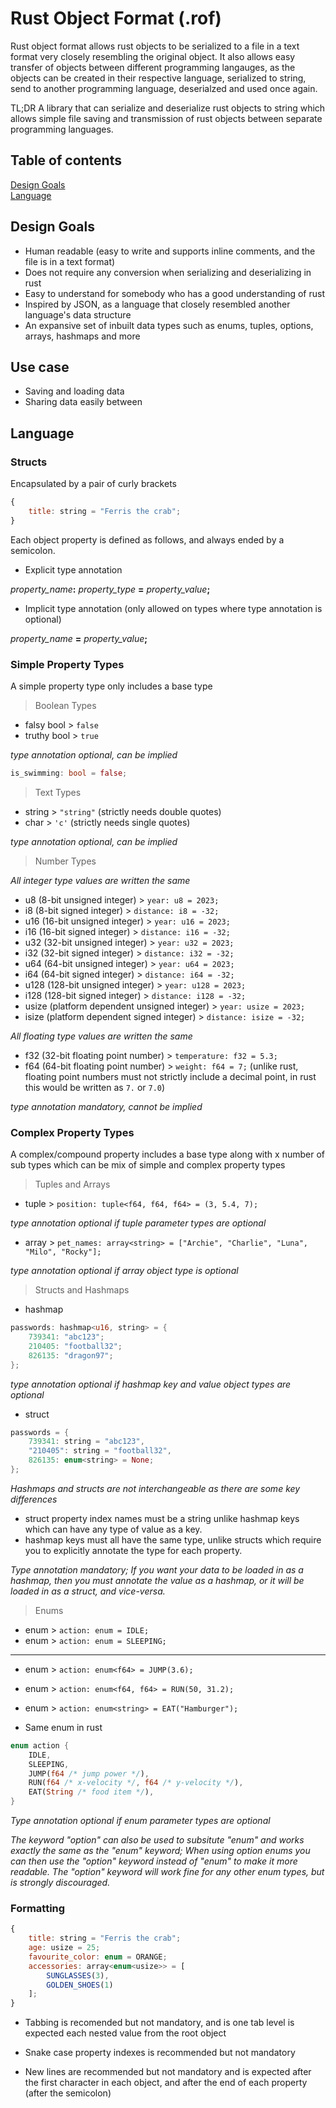 # Rust Object Format (.rof)

Rust object format allows rust objects to be serialized to a file in a text format very closely resembling the original object. It also allows easy transfer of objects between different programming langauges, as the objects can be created in their respective language, serialized to string, send to another programming language, deserialzed and used once again.

TL;DR A library that can serialize and deserialize rust objects to string which allows simple file saving and transmission of rust objects between separate programming languages.

## Table of contents

[Design Goals](#design-goals)  
[Language](#language)

## Design Goals

* Human readable (easy to write and supports inline comments, and the file is in a text format)
* Does not require any conversion when serializing and deserializing in rust
* Easy to understand for somebody who has a good understanding of rust
* Inspired by JSON, as a language that closely resembled another language's data structure
* An expansive set of inbuilt data types such as enums, tuples, options, arrays, hashmaps and more

## Use case

* Saving and loading data
* Sharing data easily between

## Language

### Structs

Encapsulated by a pair of curly brackets

```js
{
    title: string = "Ferris the crab";
}
```

Each object property is defined as follows, and always ended by a semicolon.

* Explicit type annotation

_property_name_**:** _property_type_ **=** _property_value_**;**

* Implicit type annotation (only allowed on types where type annotation is optional)

_property_name_ **=** _property_value_**;**

### Simple Property Types

A simple property type only includes a base type

> Boolean Types

* falsy bool > ```false```
* truthy bool > ```true```

_type annotation optional, can be implied_

```rust
is_swimming: bool = false;
```

> Text Types

* string > ```"string"``` (strictly needs double quotes)
* char > ```'c'``` (strictly needs single quotes)

_type annotation optional, can be implied_

> Number Types

_All integer type values are written the same_

* u8 (8-bit unsigned integer) > ```year: u8 = 2023;```
* i8 (8-bit signed integer) > ```distance: i8 = -32;```
* u16 (16-bit unsigned integer) > ```year: u16 = 2023;```
* i16 (16-bit signed integer) > ```distance: i16 = -32;```
* u32 (32-bit unsigned integer) > ```year: u32 = 2023;```
* i32 (32-bit signed integer) > ```distance: i32 = -32;```
* u64 (64-bit unsigned integer) > ```year: u64 = 2023;```
* i64 (64-bit signed integer) > ```distance: i64 = -32;```
* u128 (128-bit unsigned integer) > ```year: u128 = 2023;```
* i128 (128-bit signed integer) > ```distance: i128 = -32;```
* usize (platform dependent unsigned integer) > ```year: usize = 2023;```
* isize (platform dependent signed integer) > ```distance: isize = -32;```

_All floating type values are written the same_

* f32 (32-bit floating point number) > `temperature: f32 = 5.3;`
* f64 (64-bit floating point number) > `weight: f64 = 7;` (unlike rust, floating point numbers must not strictly include a decimal point, in rust this would be written as ```7.``` or ```7.0```)

_type annotation mandatory, cannot be implied_

### Complex Property Types

A complex/compound property includes a base type along with x number of sub types which can be mix of simple and complex property types

> Tuples and Arrays

* tuple > ```position: tuple<f64, f64, f64> = (3, 5.4, 7);```

_type annotation optional if tuple parameter types are optional_

* array > ```pet_names: array<string> = ["Archie", "Charlie", "Luna", "Milo", "Rocky"];```

_type annotation optional if array object type is optional_

> Structs and Hashmaps

* hashmap

```rust
passwords: hashmap<u16, string> = {
    739341: "abc123";
    210405: "football32";
    826135: "dragon97";
};
```

_type annotation optional if hashmap key and value object types are optional_

* struct

```rust
passwords = {
    739341: string = "abc123",
    "210405": string = "football32",
    826135: enum<string> = None;
};
```

_Hashmaps and structs are not interchangeable as there are some key differences_

* struct property index names must be a string unlike hashmap keys which can have any type of value as a key.
* hashmap keys must all have the same type, unlike structs which require you to explicitly annotate the type for each property.

_Type annotation mandatory; If you want your data to be loaded in as a hashmap, then you must annotate the value as a hashmap, or it will be loaded in as a struct, and vice-versa._

> Enums

* enum > ```action: enum = IDLE;```
* enum > ```action: enum = SLEEPING;```

***

* enum > ```action: enum<f64> = JUMP(3.6);```
* enum > ```action: enum<f64, f64> = RUN(50, 31.2);```
* enum > ```action: enum<string> = EAT("Hamburger");```

* Same enum in rust

```rust
enum action {
    IDLE,
    SLEEPING,
    JUMP(f64 /* jump power */),
    RUN(f64 /* x-velocity */, f64 /* y-velocity */),
    EAT(String /* food item */),
}
```

_Type annotation optional if enum parameter types are optional_

_The keyword "option" can also be used to subsitute "enum" and works exactly the same as the "enum" keyword; When using option enums you can then use the "option" keyword instead of "enum" to make it more readable. The "option" keyword will work fine for any other enum types, but is strongly discouraged._

### Formatting

```js
{
    title: string = "Ferris the crab";
    age: usize = 25;
    favourite_color: enum = ORANGE;
    accessories: array<enum<usize>> = [
        SUNGLASSES(3),
        GOLDEN_SHOES(1)
    ];
}
```

* Tabbing is recomended but not mandatory, and is one tab level is expected each nested value from the root object

* Snake case property indexes is recommended but not mandatory

* New lines are recommended but not mandatory and is expected after the first character in each object, and after the end of each property (after the semicolon)